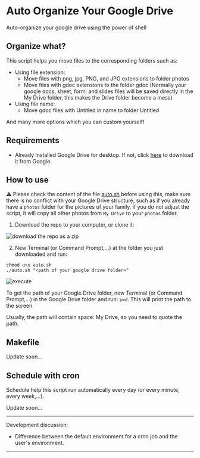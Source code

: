# Auto Organize Your Google Drive

Auto-organize your google drive using the power of shell

## Organize what?

This script helps you move files to the corresponding folders such as:

- Using file extension:
  - Move files with png, jpg, PNG, and JPG extensions to folder photos
  - Move files with gdoc extensions to the folder gdoc (Normally your google docs, sheet, form, and slides files will be saved directly in the My Drive folder, this makes the Drive folder become a mess)
- Using file name:
  - Move gdoc files with Untitled in name to folder Untitled

And many more options which you can custom yourself!

## Requirements

- Already installed Google Drive for desktop. If not, click [here](https://www.google.com/drive/download/) to download it from Google.

## How to use

:warning: Please check the content of the file [auto.sh](./auto.sh) before using this, make sure there is no conflict with your Google Drive structure, such as if you already have a `photos` folder for the pictures of your family, if you do not adjust the script, it will copy all other photos from `My Drive` to your `photos` folder. 

1. Download the repo to your computer, or clone it:

![download the repo as a zip](images/downloadzip.png)

2. New Terminal (or Command Prompt,...) at the folder you just downloaded and run:

```terminal
chmod u+x auto.sh
./auto.sh "<path of your google drive folder>"
```

![execute](images/execute.png)  

To get the path of your Google Drive folder, new Terminal (or Command Prompt,...) in the Google Drive folder and run: `pwd`. This will print the path to the screen.

Usually, the path will contain space: My Drive, so you need to quote the path.

## Makefile

Update soon...

## Schedule with cron

Schedule help this script run automatically every day (or every minute, every week,...).

Update soon...

---
Development discussion:

- Difference between the default environment for a cron job and the user's environment.
---
